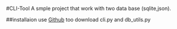 #CLI-Tool
A smple project that work with two data base (sqlite,json).

##installaion
use [Github](https://github.com/stavShukrun/CLI-project) too download cli.py and db_utils.py
